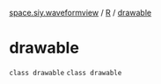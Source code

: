 [space.siy.waveformview](../../index.md) / [R](../index.md) / [drawable](./index.md)

# drawable

`class drawable`
`class drawable`